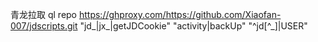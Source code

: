
青龙拉取
ql repo https://ghproxy.com/https://github.com/Xiaofan-007/jdscripts.git "jd_|jx_|getJDCookie" "activity|backUp" "^jd[^_]|USER"
